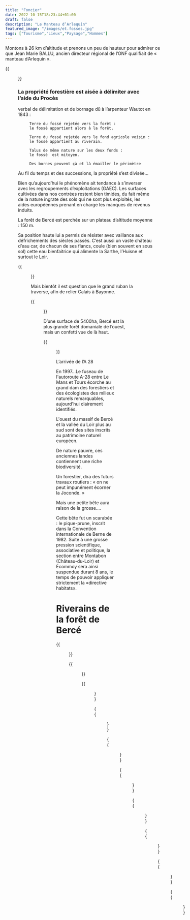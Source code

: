 ```yaml
---
title: "Foncier"
date: 2022-10-15T18:23:44+01:00
draft: false
description: "Le Manteau d’Arlequin"
featured_image: "/images/et.fosses.jpg"
tags: ["Tourisme","Lieux","Paysage","Hommes"]
---
```


Montons à 26 km d’altitude et  prenons un peu de hauteur pour admirer
ce que Jean Marie BALLU, ancien directeur régional de l’ONF 
qualifiait de « manteau d’Arlequin ».

{{<figure src="/images/articles/vuesatellite.jpg" title="Vue satellite de Bercé">}}
  
### La propriété forestière est aisée à délimiter avec l’aide du Procès 
  verbal de délimitation et de bornage dû à l’arpenteur Wautot en 1843 :
  
         Terre du fossé rejetée vers la forêt : 
         le fossé appartient alors à la forêt.
  
         Terre du fossé rejetée vers le fond agricole voisin : 
         le fossé appartient au riverain.
  
         Talus de même nature sur les deux fonds : 
         le fossé  est mitoyen.
  
         Des bornes peuvent çà et là émailler le périmètre

Au fil du temps et des successions, la propriété s’est divisée…
  
Bien qu’aujourd’hui le phénomène ait tendance à s’inverser avec 
  les regroupements d’exploitations (GAEC). Les surfaces cultivées
  dans nos contrées restent bien timides, du fait même de la nature 
  ingrate des sols qui ne sont plus exploités, les aides européennes
  prenant en charge les manques de revenus induits.
  
La forêt de Bercé est perchée sur un plateau d’altitude moyenne : 150 m. 
  
Sa position haute lui a permis de résister avec vaillance
  aux défrichements des siècles passés.
C’est aussi un vaste château d’eau car, de chacun de ses flancs, 
  coule (bien souvent en sous sol) cette eau bienfaitrice qui 
  alimente la Sarthe, l’Huisne et surtout le Loir.
  
 {{<figure src="/images/articles/1874.jpg" title="Carte géologique de 1874">}}

Mais bientôt il est question que le grand ruban la traverse,
  afin de relier Calais à Bayonne.
  
{{<figure src="/images/articles/foncier.jpg" title="Le mitage des terres agricoles">}}

D’une surface de 5400ha, Bercé est la plus grande forêt domaniale de l’ouest,
  mais un confetti vue de là haut. 
  
{{<figure src="/images/articles/surface.jpg" title="Distribution des surfaces communales">}}


L’arrivée de l’A 28
  
En 1997…Le fuseau de l'autoroute A-28 entre Le Mans et Tours écorche 
  au grand dam des forestiers et des écologistes des milieux naturels
  remarquables, aujourd'hui clairement identifiés. 
  
L'ouest du massif de Bercé et la vallée du Loir plus au sud sont 
  des sites inscrits au patrimoine naturel européen. 
  
De nature pauvre, ces anciennes landes contiennent
  une riche biodiversité.
  
Un forestier, dira des futurs travaux routiers :
  « on ne peut impunément écorner la Joconde. » 
  
Mais une petite bête aura raison de la grosse….
  
Cette bête fut un scarabée : le pique-prune, inscrit dans la Convention
  internationale de Berne de 1982. Suite à une grosse pression scientifique,
  associative et politique, la section entre Montabon (Château-du-Loir) et 
  Écommoy sera ainsi suspendue durant 8 ans, le temps de pouvoir appliquer 
  strictement la «directive habitats».
  
# Riverains de la forêt de Bercé  
  
{{<figure src="/images/articles/carte1.jpg" title="Territoire communal de Jupilles">}}

{{<figure src="/images/articles/carte2.jpg" title=" Territoire communal de Beaumont-Pied-de-Boeuf">}}

{{<figure src="/images/articles/carte3.jpg" title=" Territoire communal de Lavernat">}}

{{<figure src="/images/articles/carte4.jpg" title=" Territoire communal de Mayet">}}

{{<figure src="/images/articles/carte5.jpg" title=" Territoires communaux de Saint-Mars-d’Outillé et de Marigné-Laillé">}}

{{<figure src="/images/articles/carte6.jpg" title=" Territoire communal de Pruillé-l’Éguillé">}}

{{<figure src="/images/articles/carte7.jpg" title=" Territoire communal de Saint-Vincent du Lorouër">}}

{{<figure src="/images/articles/carte8.jpg" title=" Territoire communal de Saint-Pierre du Lorouër">}}

{{<figure src="/images/articles/carte9.jpg" title=" Territoire communal de Chahaignes">}}

{{<figure src="/images/articles/carte10.jpg" title=" Territoire communal de Thoiré-sur-Dinan">}}
